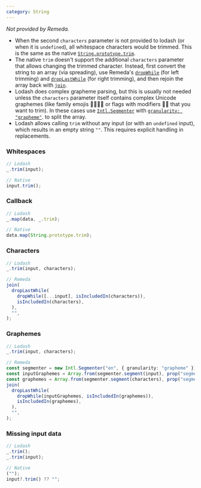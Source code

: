 ```yaml
---
category: String
---
```


_Not provided by Remeda._

- When the second `characters` parameter is not provided to lodash (or when it
  is `undefined`), all whitespace characters would be trimmed. This is the same
  as the native [`String.prototype.trim`](https://developer.mozilla.org/en-US/docs/Web/JavaScript/Reference/Global_Objects/String/trim).
- The native `trim` doesn't support the additional `characters` parameter that
  allows changing the trimmed character. Instead, first convert the string to an
  array (via spreading), use Remeda's [`dropWhile`](/docs#dropWhile) (for left
  trimming) and [`dropLastWhile`](/docs#dropLastWhile) (for right trimming), and
  then rejoin the array back with [`join`](/docs#join).
- Lodash does complex grapheme parsing, but this is usually not needed unless
  the `characters` parameter itself contains complex Unicode graphemes (like
  family emojis 👨‍👩‍👧‍👦 or flags with modifiers 🏳️‍🌈 that you want to trim). In these
  cases use [`Intl.Segmenter`](https://developer.mozilla.org/en-US/docs/Web/JavaScript/Reference/Global_Objects/Intl/Segmenter)
  with [`granularity: "grapheme"`](https://developer.mozilla.org/en-US/docs/Web/JavaScript/Reference/Global_Objects/Intl/Segmenter/Segmenter#granularity).
  to split the array.
- Lodash allows calling `trim` without any input (or with an `undefined` input),
  which results in an empty string `""`. This requires explicit handling in
  replacements.

### Whitespaces

```ts
// Lodash
_.trim(input);

// Native
input.trim();
```

### Callback

```ts
// Lodash
_.map(data, _.trim);

// Native
data.map(String.prototype.trim);
```

### Characters

```ts
// Lodash
_.trim(input, characters);

// Remeda
join(
  dropLastWhile(
    dropWhile([...input], isIncludedIn(characters)),
    isIncludedIn(characters),
  ),
  "",
);
```

### Graphemes

```ts
// Lodash
_.trim(input, characters);

// Remeda
const segmenter = new Intl.Segmenter("en", { granularity: "grapheme" });
const inputGraphemes = Array.from(segmenter.segment(input), prop("segment"));
const graphemes = Array.from(segmenter.segment(characters), prop("segment"));
join(
  dropLastWhile(
    dropWhile(inputGraphemes, isIncludedIn(graphemes)),
    isIncludedIn(graphemes),
  ),
  "",
);
```

### Missing input data

```ts
// Lodash
_.trim();
_.trim(input);

// Native
("");
input?.trim() ?? "";
```
